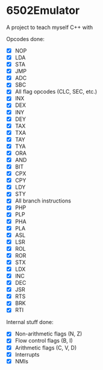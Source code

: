 # 6502Emulator
 A project to teach myself C++ with
  
Opcodes done:
 - [x] NOP
 - [x] LDA
 - [x] STA
 - [x] JMP
 - [x] ADC
 - [x] SBC
 - [x] All flag opcodes (CLC, SEC, etc.)
 - [x] INX
 - [x] DEX
 - [x] INY
 - [x] DEY
 - [x] TAX
 - [x] TXA
 - [x] TAY
 - [x] TYA
 - [x] ORA
 - [x] AND
 - [x] BIT
 - [x] CPX
 - [x] CPY
 - [x] LDY
 - [x] STY
 - [x] All branch instructions
 - [x] PHP
 - [x] PLP
 - [x] PHA
 - [x] PLA
 - [x] ASL
 - [x] LSR
 - [x] ROL
 - [x] ROR
 - [x] STX
 - [x] LDX
 - [x] INC
 - [x] DEC
 - [x] JSR
 - [x] RTS
 - [x] BRK
 - [x] RTI
 
Internal stuff done:
 - [x] Non-arithmetic flags (N, Z)
 - [x] Flow control flags (B, I)
 - [x] Arithmetic flags (C, V, D)
 - [x] Interrupts
 - [x] NMIs